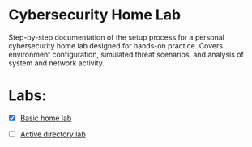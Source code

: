 # Cybersecurity Home Lab

Step-by-step documentation of the setup process for a personal cybersecurity home lab designed for hands-on practice. Covers environment configuration, simulated threat scenarios, and analysis of system and network activity.

# Labs:

- [X] [Basic home lab](./basic-home-lab/readme.md)

- [ ] [Active directory lab](./active-directory-lab/readme.md)